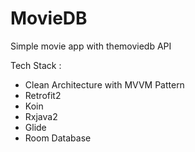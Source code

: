 # MovieDB
Simple movie app with themoviedb API

Tech Stack :
- Clean Architecture with MVVM Pattern
- Retrofit2
- Koin
- Rxjava2
- Glide
- Room Database
